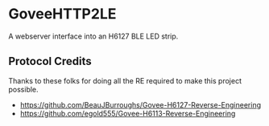 # GoveeHTTP2LE

A webserver interface into an H6127 BLE LED strip.

## Protocol Credits

Thanks to these folks for doing all the RE required to make this project possible.

- https://github.com/BeauJBurroughs/Govee-H6127-Reverse-Engineering
- https://github.com/egold555/Govee-H6113-Reverse-Engineering